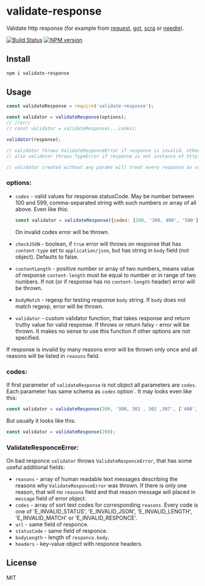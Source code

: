 # validate-response

Validate http response (for example from [request](https://github.com/request/request), [got](https://github.com/sindresorhus/got), [scra](https://github.com/astur/scra) or [needle](https://github.com/tomas/needle)).

[![Build Status][travis-image]][travis-url]
[![NPM version][npm-image]][npm-url]

## Install

```bash
npm i validate-response
```

## Usage

```js
const validateResponse = require('validate-response');

const validator = validateResponse(options);
// //or//
// const validator = validateResponse(...codes);

validator(response);

// validator throws ValidateResponceError if response is invalid, otherwise do nothing.
// also validator throws TypeError if response is not instance of http.IncomingMessage (now disabled).

// validator created without any params will treat every response as valid.
```

### options:

- `codes` - valid values for response.statusCode. May be number between 100 and 599, comma-separated string with such numbers or array of all above. Even like this:
    ```js
    const validator = validateResponse({codes: [200, '300, 400', '500']});
    ```
    On invalid codes error will be thrown.

- `checkJSON` - boolean, if `true` error will throws on response that has `content-type` set to `application/json`, but has string in `body` field (not object). Defaults to false.

- `contentLength` - positive number or array of two numbers, means value of response `content-length` must be equal to number or in range of two numbers. If not (or if response has no `content-length` header) error will be thrown.

- `bodyMatch` - regexp for testing response `body` string. If `body` does not match regexp, error will be thrown.

- `validator` - custom validator function, that takes response and return truthy value for valid response. If throws or return falsy - error will be thrown. It makes no sense to use this function if other options are not specified.

If response is invalid by many reasons error will be thrown only once and all reasons will be listed in `reasons` field.

### codes:

If first parameter of `validateResponse` is not object all parameters are `codes`. Each parameter has same schema as `codes` option`. It may looks even like this:

```js
const validator = validateResponse(200, '300, 301 , 302 ,307', ['400', '401, 403', 451], '500']});
```

But usually it looks like this:

```js
const validator = validateResponse(200);
```

### ValidateResponceError:

On bad responce `validator` throws `ValidateResponceError`, that has some useful additional fields:

* `reasons` - array of human readable text messages describing the reasons why `ValidateResponceError` was thrown. If there is only one reason, that will no `reasons` field and that reason message will placed in `message` field of error object.
* `codes` - array of sort text codes for corresponding `reasons`. Every code is one of  'E_INVALID_STATUS', 'E_INVALID_JSON', 'E_INVALID_LENGTH', 'E_INVALID_MATCH' or 'E_INVALID_RESPONCE'.
* `url` - same field of responce.
* `statusCode` - same field of responce.
* `bodyLength` - length of `responce.body`.
* `headers` - key-value object with responce headers.

## License

MIT

[npm-url]: https://npmjs.org/package/validate-response
[npm-image]: https://badge.fury.io/js/validate-response.svg
[travis-url]: https://travis-ci.org/astur/validate-response
[travis-image]: https://travis-ci.org/astur/validate-response.svg?branch=master